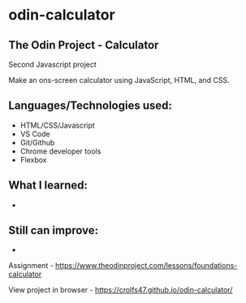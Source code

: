 # odin-calculator
## The Odin Project - Calculator

Second Javascript project 

Make an ons-screen calculator using JavaScript, HTML, and CSS.

## Languages/Technologies used:
 - HTML/CSS/Javascript
 - VS Code
 - Git/Github
 - Chrome developer tools
 - Flexbox
 
## What I learned:
 - 
 
## Still can improve:
 - 

Assignment - https://www.theodinproject.com/lessons/foundations-calculator

View project in browser -  https://crolfs47.github.io/odin-calculator/
